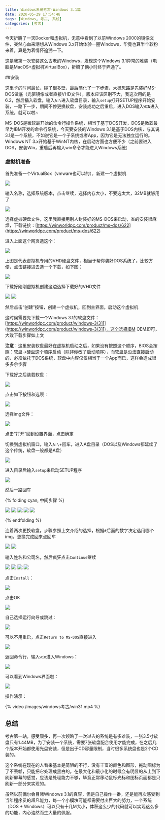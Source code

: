 ```yaml
---
title: Windows系统考古-Windows 3.1篇
date: 2020-05-29 17:54:48
tags: [Windows, 考古, 系统]
categories: [考古]
---
```


今天折腾了一天Docker和虚拟机，无意中看到了以前Windows 2000的镜像文件，突然心血来潮想从Windows 3.x开始体验一圈Windows，毕竟也算半个软粉来着，算是为着情怀追溯一下。

这是我第一次安装这么古老的Windows，发现这个Windows 3.1异常的难装（电脑是MacOS+虚拟机VirtualBox），折腾了俩小时终于弄通了。

<!-- more -->

##安装 

这里卡的时间最长，碰了很多壁，最后简化了一下步骤，大概思路是先装好MS-DOS做底（光驱镜像或者直接VHD文件），版本应该区别不大，我这次用的是6.2，然后插入软盘，输入`A:\`进入软盘目录，输入`setup`打开SETUP程序开始安装，一路下一步，期间不停更换软盘，安装成功之后重启，进入DOS输入`WIN`进入系统，就可以啦~

MS-DOS是微软最开始的命令行操作系统，相当于基于DOS开发，DOS是微软最早为IBM开发的命令行系统，今天要安装的Windows 3.1是基于DOS内核，与其说3.1是一个系统，不如说它是一个子系统或者App，因为它是无法独立运行的。Windows NT 3.x开始基于WinNT内核，在启动方面也方便不少（之前要进入DOS，安装Win，重启后再输入win命令才能进入Windows系统）

### 虚拟机准备

首先准备一个VirtualBox（vmware也可以的），新建一个虚拟机

<img src="/images/windows考古/win31_setup_1.png" style="max-height: 400px"/>

输入名称，选择系统版本，点击继续，选择内存大小，不要选太大，32MB就够用了

<img src="/images/windows考古/win31_setup_2.png" style="max-height: 400px"/>

选择虚拟硬盘文件，这里我直接用别人封装好的MS-DOS来启动，省的安装很麻烦，下载链接：[https://winworldpc.com/product/ms-dos/622](https://winworldpc.com/product/ms-dos/622)

进入上面这个网页选这个：

<img src="/images/windows考古/win31_setup_5.png" style="max-height: 50px"/>

上图是代表虚拟机专用的VHD硬盘文件，相当于帮你装好DOS系统了，比较方便，点击链接进去选一个下载，如下图：

<img src="/images/windows考古/win31_setup_6.png" style="max-height: 400px"/>

下载好刚刚虚拟机创建这边选择下载好的VHD文件

<img src="/images/windows考古/win31_setup_3.png" style="max-height: 400px"/>

<img src="/images/windows考古/win31_setup_4.png" style="max-height: 400px"/>

然后点击“创建”按钮，创建一个虚拟机，回到主界面，启动这个虚拟机

这时候需要先下载一个Windows 3.1的软盘文件：[https://winworldpc.com/product/windows-3/311](https://winworldpc.com/product/windows-3/311)，这个选择IBM OEM即可，大致下载步骤如上文

**注意**：这里安装软盘最好在虚拟机启动之后，如果没有按照这个顺序，BIOS会按照：软盘->硬盘这个顺序启动（除非你改了启动顺序），而软盘是没法直接启动的，必须依托于DOS系统，软盘中内容仅仅相当于一个App而已，这样会造成很多多余步骤

下载好之后装载软盘：

<img src="/images/windows考古/win31_setup_7.png" style="max-height: 400px"/>

点击如下按钮和选项：

<img src="/images/windows考古/win31_setup_8.png" style="max-height: 300px"/>

选择img文件：

<img src="/images/windows考古/win31_setup_9.png" style="max-height: 400px"/>

点击“打开”回到设置界面，点击确定

切换到虚拟机窗口，输入`A:\`+回车，进入A盘目录（DOS以及Windows都延续了这个传统，软盘一般都是A盘）

<img src="/images/windows考古/win31_setup_10.png" style="max-height: 400px"/>

进入目录后输入`setup`来启动SETUP程序

<img src="/images/windows考古/win31_setup_11.png" style="max-height: 400px"/>

然后一路回车

{% folding cyan, 中间步骤 %}

<img src="/images/windows考古/win31_setup_12.png" style="max-height: 400px"/>

<img src="/images/windows考古/win31_setup_13.png" style="max-height: 400px"/>

<img src="/images/windows考古/win31_setup_14.png" style="max-height: 400px"/>

<img src="/images/windows考古/win31_setup_15.png" style="max-height: 400px"/>

<img src="/images/windows考古/win31_setup_16.png" style="max-height: 400px"/>

{% endfolding %}

连着两次更换软盘，步骤参照上文介绍的选择，根据`#`后面的数字决定选用哪个img，更换完成回来点回车

<img src="/images/windows考古/win31_setup_17.png" style="max-height: 400px"/>

<img src="/images/windows考古/win31_setup_18.png" style="max-height: 400px"/>

输入姓名和公司名，然后疯狂点击`Continue`继续

<img src="/images/windows考古/win31_setup_19.png" style="max-height: 400px"/>

<img src="/images/windows考古/win31_setup_20.png" style="max-height: 400px"/>

<img src="/images/windows考古/win31_setup_21.png" style="max-height: 400px"/>

<img src="/images/windows考古/win31_setup_22.png" style="max-height: 400px"/>

点击`Install`：

<img src="/images/windows考古/win31_setup_23.png" style="max-height: 400px"/>

点击OK

<img src="/images/windows考古/win31_setup_24.png" style="max-height: 400px"/>

自己选择运行向导或跳过：

<img src="/images/windows考古/win31_setup_25.png" style="max-height: 400px"/>

可以不用重启，点击`Return to MS-DOS`直接进入

<img src="/images/windows考古/win31_setup_26.png" style="max-height: 400px"/>

返回命令行，输入`win`进入Windows：

<img src="/images/windows考古/win31_setup_27.png" style="max-height: 400px"/>

可以看到Windows界面啦：

<img src="/images/windows考古/win31_setup_28.png" style="max-height: 400px"/>

操作演示：

{% video /images/windows考古/win31.mp4 %}

## 总结

考古第一站，感受颇多，再一次领略了一次过去的系统是有多难装，一张3.5寸软盘只有1.44MB，为了安装一个系统，需要7张软盘配合使用才能完成，在之后几个版本开始都使用光盘安装，但是出于CD容量限制，当时很多系统盘也是2个CD装的。

这个系统在现在的人看来基本是简陋的不行，没有丰富的颜色和图形，拖动图标为了不丢帧，只能把它处理成黑白的，在最大化和最小化的时候会有明显的从上到下刷新屏幕的感觉，应该是处理能力不够，毕竟正常移动鼠标光标和图标页面都是只刷新一部分来实现的。

虽然以前偶尔会目睹Windows 3.1的真容，但是自己操作一番，还是能再次感受到当年程序员的超凡能力，每一个小模块可能都需要付出巨大的努力，一个系统（DOS + Windows）可以只有十几M大小，体积这么少的代码就可以实现这么多的功能，内心油然而生大量的佩服。